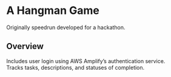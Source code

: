 # A Hangman Game

Originally speedrun developed for a hackathon.

## Overview

Includes user login using AWS Amplify’s authentication service.\
Tracks tasks, descriptions, and statuses of completion.
